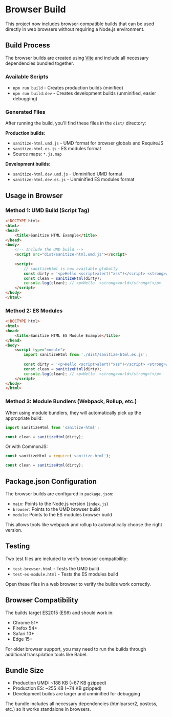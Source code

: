 # Browser Build

This project now includes browser-compatible builds that can be used directly in web browsers without requiring a Node.js environment.

## Build Process

The browser builds are created using [Vite](https://vitejs.dev/) and include all necessary dependencies bundled together.

### Available Scripts

- `npm run build` - Creates production builds (minified)
- `npm run build:dev` - Creates development builds (unminified, easier debugging)

### Generated Files

After running the build, you'll find these files in the `dist/` directory:

**Production builds:**
- `sanitize-html.umd.js` - UMD format for browser globals and RequireJS
- `sanitize-html.es.js` - ES modules format
- Source maps: `*.js.map`

**Development builds:**
- `sanitize-html.dev.umd.js` - Unminified UMD format
- `sanitize-html.dev.es.js` - Unminified ES modules format

## Usage in Browser

### Method 1: UMD Build (Script Tag)

```html
<!DOCTYPE html>
<html>
<head>
    <title>Sanitize HTML Example</title>
</head>
<body>
    <!-- Include the UMD build -->
    <script src="dist/sanitize-html.umd.js"></script>
    
    <script>
        // sanitizeHtml is now available globally
        const dirty = '<p>Hello <script>alert("xss")</script> <strong>world</strong>!</p>';
        const clean = sanitizeHtml(dirty);
        console.log(clean); // <p>Hello  <strong>world</strong>!</p>
    </script>
</body>
</html>
```

### Method 2: ES Modules

```html
<!DOCTYPE html>
<html>
<head>
    <title>Sanitize HTML ES Module Example</title>
</head>
<body>
    <script type="module">
        import sanitizeHtml from './dist/sanitize-html.es.js';
        
        const dirty = '<p>Hello <script>alert("xss")</script> <strong>world</strong>!</p>';
        const clean = sanitizeHtml(dirty);
        console.log(clean); // <p>Hello  <strong>world</strong>!</p>
    </script>
</body>
</html>
```

### Method 3: Module Bundlers (Webpack, Rollup, etc.)

When using module bundlers, they will automatically pick up the appropriate build:

```javascript
import sanitizeHtml from 'sanitize-html';

const clean = sanitizeHtml(dirty);
```

Or with CommonJS:

```javascript
const sanitizeHtml = require('sanitize-html');

const clean = sanitizeHtml(dirty);
```

## Package.json Configuration

The browser builds are configured in `package.json`:

- `main`: Points to the Node.js version (`index.js`)
- `browser`: Points to the UMD browser build
- `module`: Points to the ES modules browser build

This allows tools like webpack and rollup to automatically choose the right version.

## Testing

Two test files are included to verify browser compatibility:

- `test-browser.html` - Tests the UMD build
- `test-es-module.html` - Tests the ES modules build

Open these files in a web browser to verify the builds work correctly.

## Browser Compatibility

The builds target ES2015 (ES6) and should work in:

- Chrome 51+
- Firefox 54+
- Safari 10+
- Edge 15+

For older browser support, you may need to run the builds through additional transpilation tools like Babel.

## Bundle Size

- Production UMD: ~188 KB (~67 KB gzipped)
- Production ES: ~255 KB (~74 KB gzipped)
- Development builds are larger and unminified for debugging

The bundle includes all necessary dependencies (htmlparser2, postcss, etc.) so it works standalone in browsers.
